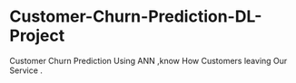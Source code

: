 # Customer-Churn-Prediction-DL-Project
Customer Churn Prediction Using ANN ,know How Customers leaving Our Service .

